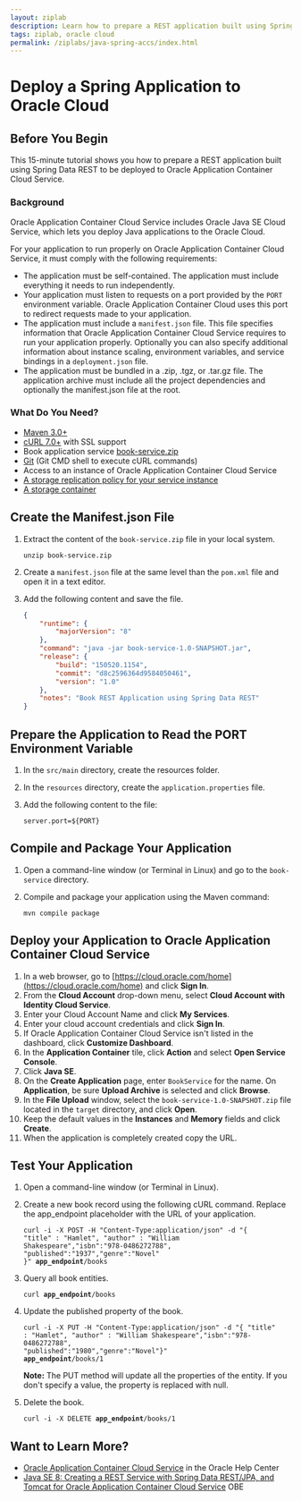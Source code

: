 ```yaml
---
layout: ziplab
description: Learn how to prepare a REST application built using Spring Data REST to be deployed to Oracle Application Container Cloud Service.
tags: ziplab, oracle cloud
permalink: /ziplabs/java-spring-accs/index.html
---
```

# Deploy a Spring Application to Oracle Cloud #

## Before You Begin ##
This 15-minute tutorial shows you how to prepare a REST application built using Spring Data REST to be deployed to Oracle Application Container Cloud Service.
                            
### Background ###
Oracle Application Container Cloud Service includes Oracle Java SE Cloud Service, which lets you deploy Java applications to the Oracle Cloud.

For your application to run properly on Oracle Application Container Cloud Service, it must comply with the following requirements:

* The application must be self-contained. The application must include everything it needs to run independently.
* Your application must listen to requests on a port provided by the `PORT` environment variable. Oracle Application Container Cloud uses this port to redirect requests made to your application.
* The application must include a `manifest.json` file. This file specifies information that Oracle Application Container Cloud Service requires to run your application properly. Optionally you can also specify additional information about instance scaling, environment variables, and service bindings in a `deployment.json` file.
* The application must be bundled in a .zip, .tgz, or .tar.gz file. The application archive must include all the project dependencies and optionally the manifest.json file at the root.

### What Do You Need? ###

* [Maven 3.0+](http://maven.apache.org/download.cgi)
* [cURL 7.0+](http://curl.haxx.se/download.html) with SSL support
* Book application service [book-service.zip](files/book-service.zip)
* [Git](https://git-scm.com/downloads) (Git CMD shell to execute cURL commands)
* Access to an instance of Oracle Application Container Cloud Service
* [A storage replication policy for your service instance](https://docs.oracle.com/en/cloud/iaas/storage-cloud/cssto/selecting-replication-policy-your-account.html)
* [A storage container](https://docs.oracle.com/en/cloud/iaas/storage-cloud/cssto/creating-containers.html)

## Create the Manifest.json File ##
1. Extract the content of the `book-service.zip` file in your local system.

    `unzip book-service.zip`
2. Create a `manifest.json` file at the same level than the `pom.xml` file and open it in a text editor.
3. Add the following content and save the file.<br>
    ```json
    {
        "runtime": {
            "majorVersion": "8"
        },
        "command": "java -jar book-service-1.0-SNAPSHOT.jar",
        "release": {
            "build": "150520.1154",
            "commit": "d8c2596364d9584050461",
            "version": "1.0"
        },
        "notes": "Book REST Application using Spring Data REST"
    }
    ```

## Prepare the Application to Read the PORT Environment Variable ##
1. In the `src/main` directory, create the resources folder.
2. In the `resources` directory, create the `application.properties` file.
3. Add the following content to the file:

    `server.port=${PORT}`

## Compile and Package Your Application ##

1. Open a command-line window (or Terminal in Linux) and go to the `book-service` directory.
2. Compile and package your application using the Maven command:

    `mvn compile package`
    
## Deploy your Application to Oracle Application Container Cloud Service ##
1. In a web browser, go to [https://cloud.oracle.com/home](https://cloud.oracle.com/home) and click **Sign In**.
2. From the **Cloud Account** drop-down menu, select **Cloud Account with Identity Cloud Service**.
3. Enter your Cloud Account Name and click **My Services**.
4. Enter your cloud account credentials and click **Sign In**.
5. If Oracle Application Container Cloud Service isn't listed in the dashboard, click **Customize Dashboard**.
6. In the **Application Container** tile, click **Action** and select **Open Service Console**.
7. Click **Java SE**.
8. On the **Create Application** page, enter `BookService` for the name. On **Application**, be sure **Upload Archive** is selected and click **Browse**.
9. In the **File Upload** window, select the `book-service-1.0-SNAPSHOT.zip` file located in the `target` directory, and click **Open**.
10. Keep the default values in the **Instances** and **Memory** fields and click **Create**.
11. When the application is completely created copy the URL. 

## Test Your Application ##
1. Open a command-line window (or Terminal in Linux).
2. Create a new book record using the following cURL command. Replace the app_endpoint placeholder with the URL of your application.

    <code>curl -i -X POST -H "Content-Type:application/json" -d "{ \"title\" : \"Hamlet\",  \"author\" : \"William Shakespeare\",\"isbn\":\"978-0486272788\", \"published\":\"1937\",\"genre\":\"Novel\" }" <b>app_endpoint</b>/books</code>

3. Query all book entities.

    <code>curl <b>app_endpoint</b>/books</code>

4. Update the published property of the book. 

    <code>curl -i -X PUT -H "Content-Type:application/json" -d "{ \"title\" : \"Hamlet\",  \"author\" : \"William Shakespeare\",\"isbn\":\"978-0486272788\", \"published\":\"1980\",\"genre\":\"Novel\"}" <b>app_endpoint</b>/books/1</code>

    **Note:** The PUT method will update all the properties of the entity. If you don't specify a value, the property is replaced with null.

5. Delete the book.

    <code>curl -i -X DELETE <b>app_endpoint</b>/books/1</code>

## Want to Learn More? ##

* [Oracle Application Container Cloud Service](http://docs.oracle.com/en/cloud/paas/app-container-cloud/index.html) in the Oracle Help Center
* [Java SE 8: Creating a REST Service with Spring Data REST/JPA, and Tomcat for Oracle Application Container Cloud Service](https://apexapps.oracle.com/pls/apex/f?p=44785:112:::::P112_CONTENT_ID:18875) OBE
